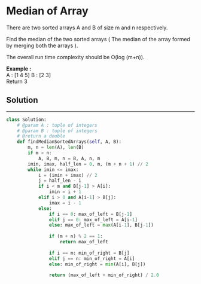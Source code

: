 <h1>Median of Array</h1>

<p>There are two sorted arrays A and B of size m and n respectively.

Find the median of the two sorted arrays ( The median of the array formed by merging both the arrays ).

The overall run time complexity should be O(log (m+n)).</p>

<p><b>Example :</b>
<br>
A : [1 4 5]
B : [2 3]
<br>
Return 3
</p>

<h2>Solution</h2>

***

```python
class Solution:
    # @param A : tuple of integers
    # @param B : tuple of integers
    # @return a double
    def findMedianSortedArrays(self, A, B):
        m, n = len(A), len(B)
        if m > n:
            A, B, m, n = B, A, n, m
        imin, imax, half_len = 0, m, (m + n + 1) // 2
        while imin <= imax:
            i = (imin + imax) // 2
            j = half_len - i
            if i < m and B[j-1] > A[i]:
                imin = i + 1
            elif i > 0 and A[i-1] > B[j]:
                imax = i - 1
            else:
                if i == 0: max_of_left = B[j-1]
                elif j == 0: max_of_left = A[i-1]
                else: max_of_left = max(A[i-1], B[j-1])
    
                if (m + n) % 2 == 1:
                    return max_of_left
    
                if i == m: min_of_right = B[j]
                elif j == n: min_of_right = A[i]
                else: min_of_right = min(A[i], B[j])
    
                return (max_of_left + min_of_right) / 2.0
```